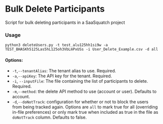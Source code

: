 # Bulk Delete Participants

Script for bulk deleting participants in a SaaSquatch project

### Usage
`python3 deleteUsers.py -t test_alu125hh1si9w -a TEST_BHASKh5125Las5hL125oh3VbLmPxUSs -i User_Delete_Example.csv -d all`

#### Options:
- `-t`,`--tenantAlias`: The tenant alias to use. Required.
- `-a`,`--apiKey`: The API key for the tenant. Required.
- `-i`, `--inputFile`: The file containing the list of participants to delete. Required.
- `-m`,`--method`: the delete API method to use (account or user). Defaults to account.
- `-d`,`--doNotTrack`: configuration for whether or not to block the users from being tracked again. Options are `all` to mark true for all (overriding in-file preferences) or only mark true when included as true in the file as `doNotTrack` column. Defaults to false.
